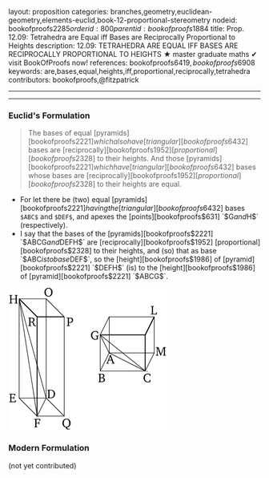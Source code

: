 layout: proposition
categories: branches,geometry,euclidean-geometry,elements-euclid,book-12-proportional-stereometry
nodeid: bookofproofs$2285
orderid: 800
parentid: bookofproofs$1884
title: Prop. 12.09: Tetrahedra are Equal iff Bases are Reciprocally Proportional to Heights
description: 12.09: TETRAHEDRA ARE EQUAL IFF BASES ARE RECIPROCALLY PROPORTIONAL TO HEIGHTS &#9733; master graduate maths &#10004; visit BookOfProofs now!
references: bookofproofs$6419,bookofproofs$6908
keywords: are,bases,equal,heights,iff,proportional,reciprocally,tetrahedra
contributors: bookofproofs,@fitzpatrick

---


---

### Euclid's Formulation

> The bases of equal [pyramids][bookofproofs$2221] which also have [triangular][bookofproofs$6432] bases are [reciprocally][bookofproofs$1952] [proportional][bookofproofs$2328] to their heights. And those [pyramids][bookofproofs$2221] which have [triangular][bookofproofs$6432] bases whose bases are [reciprocally][bookofproofs$1952] [proportional][bookofproofs$2328] to their heights are equal.
* For let there be (two) equal [pyramids][bookofproofs$2221] having the [triangular][bookofproofs$6432] bases `$ABC$` and `$DEF$`, and apexes the [points][bookofproofs$631] `$G$` and `$H$` (respectively).
* I say that the bases of the [pyramids][bookofproofs$2221] `$ABCG$` and `$DEFH$` are [reciprocally][bookofproofs$1952] [proportional][bookofproofs$2328] to their heights, and (so) that as base `$ABC$` is to base `$DEF$`, so the [height][bookofproofs$1986] of [pyramid][bookofproofs$2221] `$DEFH$` (is) to the [height][bookofproofs$1986] of [pyramid][bookofproofs$2221] `$ABCG$`.

![fig09e](https://github.com/bookofproofs/bookofproofs.github.io/blob/main/_sources/_assets/images/euclid/Book12/fig09e.png?raw=true)



### Modern Formulation

(not yet contributed)

